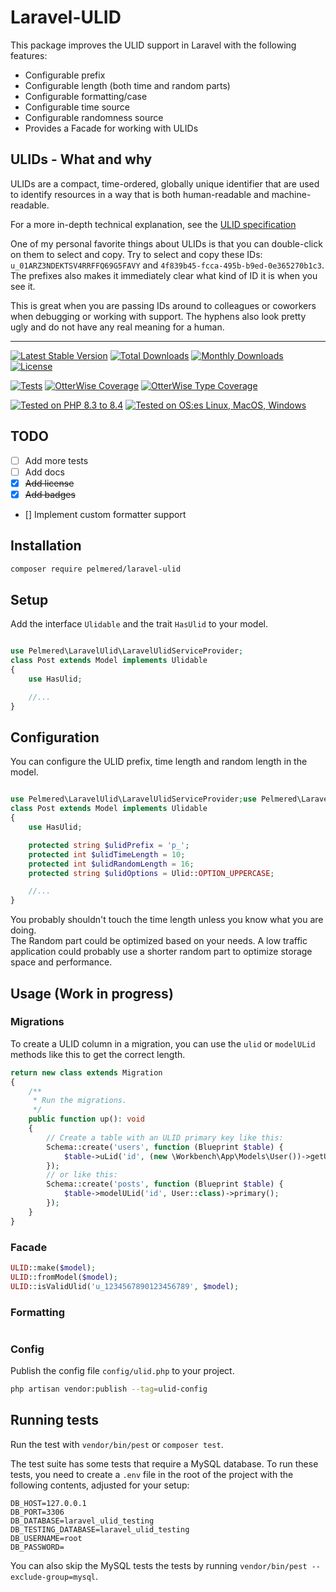 # Laravel-ULID

This package improves the ULID support in Laravel with the following features:
- Configurable prefix
- Configurable length (both time and random parts)
- Configurable formatting/case
- Configurable time source
- Configurable randomness source
- Provides a Facade for working with ULIDs

## ULIDs - What and why

ULIDs are a compact, time-ordered, globally unique identifier that are used to
identify resources in a way that is both human-readable and machine-readable.

For a more in-depth technical explanation, see the [ULID specification](https://github.com/ulid/spec)

One of my personal favorite things about ULIDs is that you can double-click on them to select and copy. 
Try to select and copy these IDs: `u_01ARZ3NDEKTSV4RRFFQ69G5FAVY` and `4f839b45-fcca-495b-b9ed-0e365270b1c3`. 
The prefixes also makes it immediately clear what kind of ID it is when you see it.

This is great when you are passing IDs around to colleagues or coworkers when debugging or working with support.
The hyphens also look pretty ugly and do not have any real meaning for a human.

<hr>

[![Latest Stable Version](https://poser.pugx.org/pelmered/laravel-ulid/v/stable)](https://packagist.org/packages/pelmered/laravel-ulid)
[![Total Downloads](https://poser.pugx.org/pelmered/laravel-ulid/d/total)](//packagist.org/packages/pelmered/laravel-ulid)
[![Monthly Downloads](https://poser.pugx.org/pelmered/laravel-ulid/d/monthly)](//packagist.org/packages/pelmered/laravel-ulid)
[![License](https://poser.pugx.org/pelmered/laravel-ulid/license)](https://packagist.org/packages/pelmered/laravel-ulid)

[![Tests](https://github.com/pelmered/laravel-ulid/actions/workflows/run-tests.yml/badge.svg?branch=main)](https://github.com/pelmered/laravel-ulid/actions/workflows/run-tests.yml)
[![OtterWise Coverage](https://img.shields.io/endpoint?url=https://otterwise.app/badge/github/pelmered/laravel-ulid)](https://otterwise.app/github/pelmered/laravel-ulid)
[![OtterWise Type Coverage](https://img.shields.io/endpoint?url=https://otterwise.app/badge/github/pelmered/laravel-ulid/type)](https://otterwise.app/github/pelmered/laravel-ulid)

[![Tested on PHP 8.3 to 8.4](https://img.shields.io/badge/Tested%20on%20PHP-8.3%20|%208.4-brightgreen.svg?maxAge=2419200)](https://github.com/pelmered/filament-money-field/actions/workflows/tests.yml)
[![Tested on OS:es Linux, MacOS, Windows](https://img.shields.io/badge/Tested%20on%20lastest%20versions%20of-%20Ubuntu%20|%20MacOS%20|%20Windows-brightgreen.svg?maxAge=2419200)](https://github.com/pelmered/laravel-ulid/actions/workflows/tests.yml)

## TODO

- [ ] Add more tests
- [ ] Add docs
- [x] ~~Add license~~
- [x] ~~Add badges~~
- [] Implement custom formatter support

## Installation
```bash
composer require pelmered/laravel-ulid
```
## Setup

Add the interface `Ulidable` and the trait `HasUlid` to your model.
```php

use Pelmered\LaravelUlid\LaravelUlidServiceProvider;
class Post extends Model implements Ulidable
{
    use HasUlid;

    //...
}
```

## Configuration

You can configure the ULID prefix, time length and random length in the model.

```php

use Pelmered\LaravelUlid\LaravelUlidServiceProvider;use Pelmered\LaravelUlid\ValueObject\Ulid;
class Post extends Model implements Ulidable
{
    use HasUlid;

    protected string $ulidPrefix = 'p_';
    protected int $ulidTimeLength = 10;
    protected int $ulidRandomLength = 16;
    protected string $ulidOptions = Ulid::OPTION_UPPERCASE;

    //...
}
```
You probably shouldn't touch the time length unless you know what you are doing.\
The Random part could be optimized based on your needs. A low traffic application could probably use a shorter random part to optimize storage space and performance.

## Usage (Work in progress)


### Migrations

To create a ULID column in a migration, you can use the `ulid` or `modelULid` methods like this to get the correct length.
```php
return new class extends Migration
{
    /**
     * Run the migrations.
     */
    public function up(): void
    {
        // Create a table with an ULID primary key like this:
        Schema::create('users', function (Blueprint $table) {
            $table->uLid('id', (new \Workbench\App\Models\User())->getUlidLength())->primary();
        });
        // or like this:
        Schema::create('posts', function (Blueprint $table) {
            $table->modelULid('id', User::class)->primary();
        });
    }
}
```



### Facade

```php
ULID::make($model);
ULID::fromModel($model);
ULID::isValidUlid('u_1234567890123456789', $model);
```
### Formatting
```dotenv

```

### Config

Publish the config file `config/ulid.php` to your project.
```bash
php artisan vendor:publish --tag=ulid-config
```


## Running tests

Run the test with `vendor/bin/pest` or `composer test`.

The test suite has some tests that require a MySQL database.
To run these tests, you need to create a `.env` file in the root of the project with the following contents,
adjusted for your setup:
```dotenv
DB_HOST=127.0.0.1
DB_PORT=3306
DB_DATABASE=laravel_ulid_testing
DB_TESTING_DATABASE=laravel_ulid_testing
DB_USERNAME=root
DB_PASSWORD=
```
You can also skip the MySQL tests the tests by running `vendor/bin/pest --exclude-group=mysql`.

